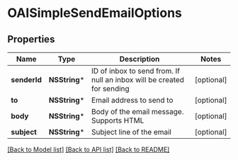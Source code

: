 # OAISimpleSendEmailOptions

## Properties
Name | Type | Description | Notes
------------ | ------------- | ------------- | -------------
**senderId** | **NSString*** | ID of inbox to send from. If null an inbox will be created for sending | [optional] 
**to** | **NSString*** | Email address to send to | [optional] 
**body** | **NSString*** | Body of the email message. Supports HTML | [optional] 
**subject** | **NSString*** | Subject line of the email | [optional] 

[[Back to Model list]](../README#documentation-for-models) [[Back to API list]](../README#documentation-for-api-endpoints) [[Back to README]](../README)


